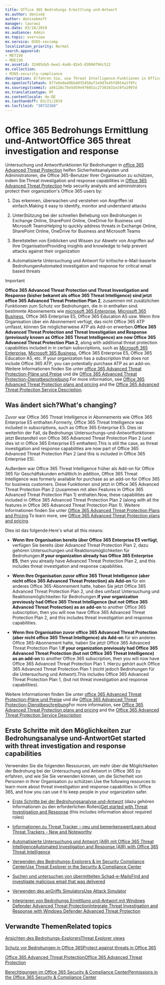 ```yaml
---
title: Office 365 Bedrohungs Ermittlung und-Antwort
ms.author: deniseb
author: denisebmsft
manager: laurawi
ms.date: 03/18/2019
ms.audience: Admin
ms.topic: overview
ms.service: O365-seccomp
localization_priority: Normal
search.appverid:
- MET150
- MOE150
ms.assetid: 32405da5-bee1-4a4b-82e5-8399df94c512
ms.collection:
- M365-security-compliance
description: Erfahren Sie, wie Threat Intelligence-Funktionen in Office 365 Advanced Threat Protection Sie bei der Suche nach Bedrohungen für Ihre Organisation unterstützen, auf Schadsoftware, Phishing und andere Angriffe reagieren, die Office 365 in Ihrem Namen erkannt hat, und nach Bedrohungen suchen Indikatoren.
ms.openlocfilehash: 6f7e6e0a49bb4035458af2e9d7e45fd954a1f9fc
ms.sourcegitcommit: a56128c7be5d59e976851c27301031e19fa1997d
ms.translationtype: MT
ms.contentlocale: de-DE
ms.lasthandoff: 03/21/2019
ms.locfileid: "30732268"
---
```

# <a name="office-365-threat-investigation-and-response"></a><span data-ttu-id="d0899-103">Office 365 Bedrohungs Ermittlung und-Antwort</span><span class="sxs-lookup"><span data-stu-id="d0899-103">Office 365 threat investigation and response</span></span>

<span data-ttu-id="d0899-104">Untersuchung und Antwortfunktionen für Bedrohungen in [office 365 Advanced Threat Protection](office-365-atp.md) helfen Sicherheitsanalysten und Administratoren, die Office 365-Benutzer Ihrer Organisation zu schützen, indem Sie:</span><span class="sxs-lookup"><span data-stu-id="d0899-104">Threat investigation and response capabilities in [Office 365 Advanced Threat Protection](office-365-atp.md) help security analysts and administrators protect their organization's Office 365 users by:</span></span>
  
1. <span data-ttu-id="d0899-105">Das erkennen, überwachen und verstehen von Angriffen ist einfach.</span><span class="sxs-lookup"><span data-stu-id="d0899-105">Making it easy to identify, monitor and understand attacks</span></span>
    
2. <span data-ttu-id="d0899-106">UnterStützung bei der schnellen Behebung von Bedrohungen in Exchange Online, SharePoint Online, OneDrive for Business und Microsoft Teams</span><span class="sxs-lookup"><span data-stu-id="d0899-106">Helping to quickly address threats in Exchange Online, SharePoint Online, OneDrive for Business and Microsoft Teams</span></span>
    
3. <span data-ttu-id="d0899-107">Bereitstellen von Einblicken und Wissen zur Abwehr von Angriffen auf Ihre Organisation</span><span class="sxs-lookup"><span data-stu-id="d0899-107">Providing insights and knowledge to help prevent attacks against their organization</span></span>

4. <span data-ttu-id="d0899-108">Automatisierte Untersuchung und Antwort für kritische e-Mail-basierte Bedrohungen</span><span class="sxs-lookup"><span data-stu-id="d0899-108">Automated investigation and response for critical email based threats</span></span>
    
> [!IMPORTANT]
> <span data-ttu-id="d0899-109">**Office 365 Advanced Threat Protection und Threat Investigation and Response (bisher bekannt als office 365 Threat Intelligence) sind jetzt office 365 Advanced Threat Protection Plan 2**, zusammen mit zusätzlichen Funktionen zum Schutz vor Bedrohungen, die in in enthalten sind. bestimmte Abonnements wie [microsoft 365 Enterprise](https://www.microsoft.com/microsoft-365/enterprise/home), [Microsoft 365 Business](https://www.microsoft.com/microsoft-365/business), Office 365 Enterprise E5, Office 365 Education A5 usw. Wenn Ihre Organisation über ein Abonnement verfügt, das nicht Office 365 ATP umfasst, können Sie möglicherweise ATP als Add-on erwerben.</span><span class="sxs-lookup"><span data-stu-id="d0899-109">**Office 365 Advanced Threat Protection and Threat Investigation and Response (previously known as Office 365 Threat Intelligence) are now Office 365 Advanced Threat Protection Plan 2**, along with additional threat protection capabilities included in in certain subscriptions, such as [Microsoft 365 Enterprise](https://www.microsoft.com/microsoft-365/enterprise/home), [Microsoft 365 Business](https://www.microsoft.com/microsoft-365/business), Office 365 Enterprise E5, Office 365 Education A5, etc. If your organization has a subscription that does not include Office 365 ATP, you can potentially purchase ATP as an add-on.</span></span> <span data-ttu-id="d0899-110">Weitere Informationen finden Sie unter [office 365 Advanced Threat Protection-Pläne und Preise](https://products.office.com/exchange/advance-threat-protection) und die [Office 365 Advanced Threat Protection-Dienstbeschreibung](https://docs.microsoft.com/office365/servicedescriptions/office-365-advanced-threat-protection-service-description#whats-new-in-office-365-advanced-threat-protection-atp).</span><span class="sxs-lookup"><span data-stu-id="d0899-110">For more information, see [Office 365 Advanced Threat Protection plans and pricing](https://products.office.com/exchange/advance-threat-protection) and the [Office 365 Advanced Threat Protection Service Description](https://docs.microsoft.com/office365/servicedescriptions/office-365-advanced-threat-protection-service-description#whats-new-in-office-365-advanced-threat-protection-atp).</span></span> 
  
## <a name="whats-changing"></a><span data-ttu-id="d0899-111">Was ändert sich?</span><span class="sxs-lookup"><span data-stu-id="d0899-111">What's changing?</span></span>

<span data-ttu-id="d0899-112">Zuvor war Office 365 Threat Intelligence in Abonnements wie Office 365 Enterprise E5 enthalten.</span><span class="sxs-lookup"><span data-stu-id="d0899-112">Formerly, Office 365 Threat Intelligence was included in subscriptions, such as Office 365 Enterprise E5.</span></span> <span data-ttu-id="d0899-113">Dies ist weiterhin der Fall, da Bedrohungs Untersuchungs-und-Antwortfunktionen jetzt Bestandteil von Office 365 Advanced Threat Protection Plan 2 (und dies ist in Office 365 Enterprise E5 enthalten).</span><span class="sxs-lookup"><span data-stu-id="d0899-113">This is still the case, as threat investigation and response capabilities are now part of Office 365 Advanced Threat Protection Plan 2 (and this is included in Office 365 Enterprise E5).</span></span> 

<span data-ttu-id="d0899-114">Außerdem war Office 365 Threat Intelligence früher als Add-on für Office 365 für Geschäftskunden erhältlich.</span><span class="sxs-lookup"><span data-stu-id="d0899-114">In addition, Office 365 Threat Intelligence was formerly available for purchase as an add-on for Office 365 for business customers.</span></span> <span data-ttu-id="d0899-115">Diese Funktionen sind jetzt in Office 365 Advanced Threat Protection Plan 2 (zusammen mit allen Features in Office 365 Advanced Threat Protection Plan 1) enthalten.</span><span class="sxs-lookup"><span data-stu-id="d0899-115">Now, these capabilities are included in Office 365 Advanced Threat Protection Plan 2 (along with all the features in Office 365 Advanced Threat Protection Plan 1).</span></span> <span data-ttu-id="d0899-116">Weitere Informationen finden Sie unter [Office 365 Advanced Threat Protection Plans and Pricing](https://products.office.com/exchange/advance-threat-protection).</span><span class="sxs-lookup"><span data-stu-id="d0899-116">To learn more, see [Office 365 Advanced Threat Protection plans and pricing](https://products.office.com/exchange/advance-threat-protection).</span></span>

<span data-ttu-id="d0899-117">Dies ist das folgende:</span><span class="sxs-lookup"><span data-stu-id="d0899-117">Here's what all this means:</span></span>

- <span data-ttu-id="d0899-118">**Wenn Ihre Organisation bereits über Office 365 Enterprise E5 verfügt**, verfügen Sie bereits über Advanced Threat Protection Plan 2, dazu gehören Untersuchungen und Reaktionsmöglichkeiten für Bedrohungen.</span><span class="sxs-lookup"><span data-stu-id="d0899-118">**If your organization already has Office 365 Enterprise E5**, then you already have Advanced Threat Protection Plan 2, and this includes threat investigation and response capabilities.</span></span>

- <span data-ttu-id="d0899-119">**Wenn Ihre Organisation zuvor office 365 Threat Intelligence (aber nicht office 365 Advanced Threat Protection) als Add-on** für ein anderes Office 365-Abonnement hatte, haben Sie jetzt Office 365 Advanced Threat Protection Plan 2, und dies umfasst Untersuchung und Reaktionsmöglichkeiten für Bedrohungen.</span><span class="sxs-lookup"><span data-stu-id="d0899-119">**If your organization previously had Office 365 Threat Intelligence (but not Office 365 Advanced Threat Protection) as an add-on** to another Office 365 subscription, then you will now have Office 365 Advanced Threat Protection Plan 2, and this includes threat investigation and response capabilities.</span></span> 

- <span data-ttu-id="d0899-120">**Wenn Ihre Organisation zuvor office 365 Advanced Threat Protection (aber nicht office 365 Threat Intelligence) als Add-on** für ein anderes Office 365-Abonnement hatte, haben Sie jetzt Office 365 Advanced Threat Protection Plan 1.</span><span class="sxs-lookup"><span data-stu-id="d0899-120">**If your organization previously had Office 365 Advanced Threat Protection (but not Office 365 Threat Intelligence) as an add-on** to another Office 365 subscription, then you will now have Office 365 Advanced Threat Protection Plan 1.</span></span> <span data-ttu-id="d0899-121">Hierzu gehört auch Office 365 Advanced Threat Protection Plan 1 (nicht jedoch Bedrohungen für die Untersuchung und Antwort).</span><span class="sxs-lookup"><span data-stu-id="d0899-121">This includes Office 365 Advanced Threat Protection Plan 1, (but not threat investigation and response capabilities).</span></span>

<span data-ttu-id="d0899-122">Weitere Informationen finden Sie unter [office 365 Advanced Threat Protection-Pläne und Preise](https://products.office.com/exchange/advance-threat-protection) und die [Office 365 Advanced Threat Protection-Dienstbeschreibung](https://docs.microsoft.com/office365/servicedescriptions/office-365-advanced-threat-protection-service-description#whats-new-in-office-365-advanced-threat-protection-atp)</span><span class="sxs-lookup"><span data-stu-id="d0899-122">For more information, see [Office 365 Advanced Threat Protection plans and pricing](https://products.office.com/exchange/advance-threat-protection) and the [Office 365 Advanced Threat Protection Service Description](https://docs.microsoft.com/office365/servicedescriptions/office-365-advanced-threat-protection-service-description#whats-new-in-office-365-advanced-threat-protection-atp)</span></span>

## <a name="get-started-with-threat-investigation-and-response-capabilities"></a><span data-ttu-id="d0899-123">Erste Schritte mit den Möglichkeiten zur Bedrohungsanalyse und-Antwort</span><span class="sxs-lookup"><span data-stu-id="d0899-123">Get started with threat investigation and response capabilities</span></span>

<span data-ttu-id="d0899-124">Verwenden Sie die folgenden Ressourcen, um mehr über die Möglichkeiten der Bedrohung bei der Untersuchung und Antwort in Office 365 zu erfahren, und wie Sie Sie verwenden können, um die Sicherheit von Personen in Ihrer Organisation zu schützen.</span><span class="sxs-lookup"><span data-stu-id="d0899-124">Use the following resources to learn more about threat investigation and response capabilities in Office 365, and how you can use it to keep people in your organization safer.</span></span>
  
- <span data-ttu-id="d0899-125">[Erste Schritte bei der Bedrohungsanalyse und-Antwort](get-started-with-ti.md) (dazu gehören Informationen zu den erforderlichen Rollen)</span><span class="sxs-lookup"><span data-stu-id="d0899-125">[Get started with Threat Investigation and Response](get-started-with-ti.md) (this includes information about required roles)</span></span> 
    
- [<span data-ttu-id="d0899-126">Informationen zu Threat Tracker – neu und bemerkenswert</span><span class="sxs-lookup"><span data-stu-id="d0899-126">Learn about Threat Trackers - New and Noteworthy</span></span>](threat-trackers.md)

- [<span data-ttu-id="d0899-127">Automatisierte Untersuchung und Antwort (AIR) mit Office 365 Threat Intelligence</span><span class="sxs-lookup"><span data-stu-id="d0899-127">Automated Investigation and Response (AIR) with Office 365 Threat Intelligence</span></span>](automated-investigation-response-office.md)

- [<span data-ttu-id="d0899-128">Verwenden des Bedrohungs-Explorers &amp; im Security Compliance Center</span><span class="sxs-lookup"><span data-stu-id="d0899-128">Use Threat Explorer in the Security &amp; Compliance Center</span></span>](use-explorer-in-security-and-compliance.md)
    
- [<span data-ttu-id="d0899-129">Suchen und untersuchen von übermittelten Schad-e-Mails</span><span class="sxs-lookup"><span data-stu-id="d0899-129">Find and investigate malicious email that was delivered</span></span>](investigate-malicious-email-that-was-delivered.md)
    
- [<span data-ttu-id="d0899-130">Verwenden des anGriffs Simulators</span><span class="sxs-lookup"><span data-stu-id="d0899-130">Use Attack Simulator</span></span>](attack-simulator.md)
    
- [<span data-ttu-id="d0899-131">Integrieren von Bedrohungs Ermittlung und-Antwort mit Windows Defender Advanced Threat Protection</span><span class="sxs-lookup"><span data-stu-id="d0899-131">Integrate Threat Investigation and Response with Windows Defender Advanced Threat Protection</span></span>](integrate-office-365-ti-with-wdatp.md)
    
## <a name="related-topics"></a><span data-ttu-id="d0899-132">Verwandte Themen</span><span class="sxs-lookup"><span data-stu-id="d0899-132">Related topics</span></span>

[<span data-ttu-id="d0899-133">Ansichten des Bedrohungs-Explorers</span><span class="sxs-lookup"><span data-stu-id="d0899-133">Threat Explorer views</span></span>](threat-explorer-views.md)

[<span data-ttu-id="d0899-134">Schutz vor Bedrohungen in Office 365</span><span class="sxs-lookup"><span data-stu-id="d0899-134">Protect against threats in Office 365</span></span>](protect-against-threats.md)
  
[<span data-ttu-id="d0899-135">Office 365 Advanced Threat Protection</span><span class="sxs-lookup"><span data-stu-id="d0899-135">Office 365 Advanced Threat Protection</span></span>](office-365-atp.md)
  
[<span data-ttu-id="d0899-136">Berechtigungen im Office 365 Security &amp; Compliance Center</span><span class="sxs-lookup"><span data-stu-id="d0899-136">Permissions in the Office 365 Security &amp; Compliance Center</span></span>](permissions-in-the-security-and-compliance-center.md)
 
